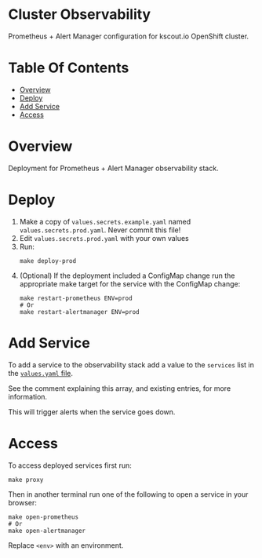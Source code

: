 # Cluster Observability
Prometheus + Alert Manager configuration for kscout.io OpenShift cluster.

# Table Of Contents
- [Overview](#overview)
- [Deploy](#deploy)
- [Add Service](#add-service)
- [Access](#access)

# Overview
Deployment for Prometheus + Alert Manager observability stack.

# Deploy
1. Make a copy of `values.secrets.example.yaml` named 
   `values.secrets.prod.yaml`. Never commit this file!
2. Edit `values.secrets.prod.yaml` with your own values
3. Run:
   ```
   make deploy-prod
   ```
4. (Optional) If the deployment included a ConfigMap change run the appropriate
   make target for the service with the ConfigMap change:
   ```
   make restart-prometheus ENV=prod
   # Or
   make restart-alertmanager ENV=prod
   ```


# Add Service
To add a service to the observability stack add a value to the `services` list
in the [`values.yaml` file](values.yaml).  

See the comment explaining this array, and existing entries, for
more information.

This will trigger alerts when the service goes down.

# Access
To access deployed services first run:

```
make proxy
```

Then in another terminal run one of the following to open a service in 
your browser:

```
make open-prometheus 
# Or
make open-alertmanager
```

Replace `<env>` with an environment.
